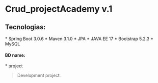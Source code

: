 # Crud_projectAcademy v.1

<h2>Tecnologias:</h2>
* Spring Boot 3.0.6
* Maven 3.1.0
* JPA 
* JAVA EE 17
* Bootstrap 5.2.3
* MySQL 

<h4>BD name:</h4>
* project


> Development project.

